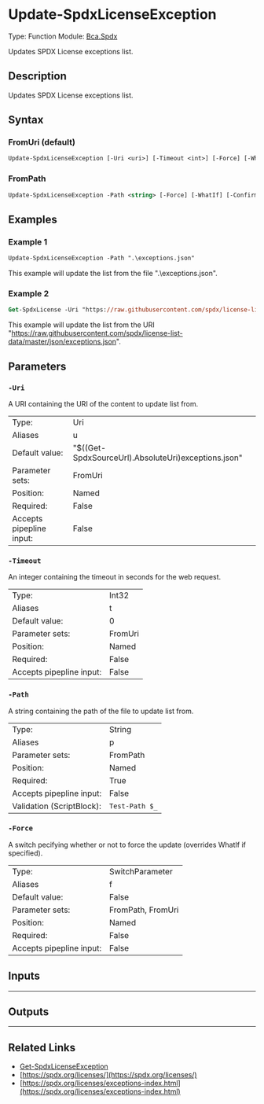 # Update-SpdxLicenseException
Type: Function
Module: [Bca.Spdx](../ReadMe.md)

Updates SPDX License exceptions list.
## Description
Updates SPDX License exceptions list.
## Syntax
### FromUri (default)
```ps
Update-SpdxLicenseException [-Uri <uri>] [-Timeout <int>] [-Force] [-WhatIf] [-Confirm] [<CommonParameters>]
```
### FromPath
```ps
Update-SpdxLicenseException -Path <string> [-Force] [-WhatIf] [-Confirm] [<CommonParameters>]
```
## Examples
### Example 1
```ps
Update-SpdxLicenseException -Path ".\exceptions.json"
```
This example will update the list from the file ".\exceptions.json".
### Example 2
```ps
Get-SpdxLicense -Uri "https://raw.githubusercontent.com/spdx/license-list-data/master/json/exceptions.json" -Force
```
This example will update the list from the URI "https://raw.githubusercontent.com/spdx/license-list-data/master/json/exceptions.json".
## Parameters
### `-Uri`
A URI containing the URI of the content to update list from.

| | |
|:-|:-|
|Type:|Uri|
|Aliases|u|
|Default value:|"$((Get-SpdxSourceUrl).AbsoluteUri)exceptions.json"|
|Parameter sets:|FromUri|
|Position:|Named|
|Required:|False|
|Accepts pipepline input:|False|

### `-Timeout`
An integer containing the timeout in seconds for the web request.

| | |
|:-|:-|
|Type:|Int32|
|Aliases|t|
|Default value:|0|
|Parameter sets:|FromUri|
|Position:|Named|
|Required:|False|
|Accepts pipepline input:|False|

### `-Path`
A string containing the path of the file to update list from.

| | |
|:-|:-|
|Type:|String|
|Aliases|p|
|Parameter sets:|FromPath|
|Position:|Named|
|Required:|True|
|Accepts pipepline input:|False|
|Validation (ScriptBlock):|` Test-Path $_ `|

### `-Force`
A switch pecifying whether or not to force the update (overrides WhatIf if specified).

| | |
|:-|:-|
|Type:|SwitchParameter|
|Aliases|f|
|Default value:|False|
|Parameter sets:|FromPath, FromUri|
|Position:|Named|
|Required:|False|
|Accepts pipepline input:|False|

## Inputs
****

## Outputs
****

## Related Links
- [Get-SpdxLicenseException](Get-SpdxLicenseException.md)
- [https://spdx.org/licenses/](https://spdx.org/licenses/)
- [https://spdx.org/licenses/exceptions-index.html](https://spdx.org/licenses/exceptions-index.html)
